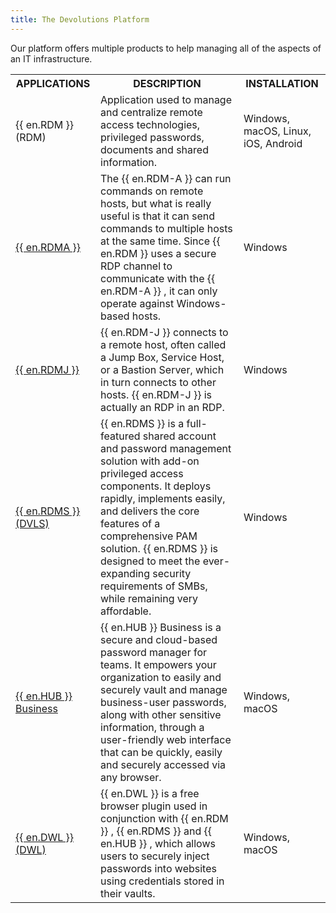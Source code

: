 ```yaml
---
title: The Devolutions Platform
---
```

Our platform offers multiple products to help managing all of the aspects of an IT infrastructure. 

<table>
	<tr>
		<th>
APPLICATIONS 
		</th>
		<th>
DESCRIPTION 
		</th>
		<th>
INSTALLATION 
		</th>
	</tr>
	<tr>
		<td>
{{ en.RDM }} (RDM) 
		</td>
		<td>
Application used to manage and centralize remote access technologies, privileged passwords, documents and shared information. 
		</td>
		<td>
Windows, macOS, Linux, iOS, Android 
		</td>
	</tr>
	<tr>
		<td>

[{{ en.RDMA }}](https://help.remotedesktopmanager.com/gettingstartedwhatisrdmagent.html) 
		</td>
		<td>
The {{ en.RDM-A }} can run commands on remote hosts, but what is really useful is that it can send commands to multiple hosts at the same time. Since {{ en.RDM }} uses a secure RDP channel to communicate with the {{ en.RDM-A }} , it can only operate against Windows-based hosts. 
		</td>
		<td>
Windows 
		</td>
	</tr>
	<tr>
		<td>
[{{ en.RDMJ }}](https://help.remotedesktopmanager.com/overview_whatisrdmjump.html) 
		</td>
		<td>
{{ en.RDM-J }} connects to a remote host, often called a Jump Box, Service Host, or a Bastion Server, which in turn connects to other hosts. {{ en.RDM-J }} is actually an RDP in an RDP. 
		</td>
		<td>
Windows 
		</td>
	</tr>
	<tr>
		<td>
[{{ en.RDMS }} (DVLS)](/server/overview/what-is-server/) 
		</td>
		<td>
{{ en.RDMS }} is a full-featured shared account and password management solution with add-on privileged access components. It deploys rapidly, implements easily, and delivers the core features of a comprehensive PAM solution. {{ en.RDMS }} is designed to meet the ever-expanding security requirements of SMBs, while remaining very affordable. 
		</td>
		<td>
Windows 
		</td>
	</tr>
	<tr>
		<td>
[{{ en.HUB }} Business](/hub/overview/what-is-hub/) 
		</td>
		<td>
{{ en.HUB }} Business is a secure and cloud-based password manager for teams. It empowers your organization to easily and securely vault and manage business-user passwords, along with other sensitive information, through a user-friendly web interface that can be quickly, easily and securely accessed via any browser. 
		</td>
		<td>
Windows, macOS 
		</td>
	</tr>
	<tr>
		<td>
[{{ en.DWL }} (DWL)](/rdm/mac/dwl/overview/) 
		</td>
		<td>
{{ en.DWL }} is a free browser plugin used in conjunction with {{ en.RDM }} , {{ en.RDMS }} and {{ en.HUB }} , which allows users to securely inject passwords into websites using credentials stored in their vaults. 
		</td>
		<td>
Windows, macOS 
		</td>
	</tr>
</table>


